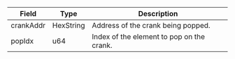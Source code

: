 | Field     | Type      | Description                               |
| --------- | --------- | ----------------------------------------- |
| crankAddr | HexString | Address of the crank being popped.        |
| popIdx    | u64       | Index of the element to pop on the crank. |
